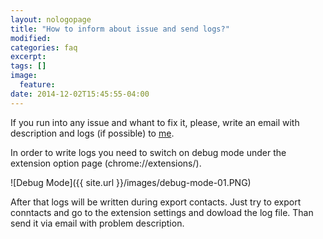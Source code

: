 ```yaml
---
layout: nologopage
title: "How to inform about issue and send logs?"
modified:
categories: faq
excerpt:
tags: []
image:
  feature:
date: 2014-12-02T15:45:55-04:00
---
```


If you run into any issue and whant to fix it, please, write an email with description and logs (if possible) to [me](mailto:li.exporttool@gmail.com).

In order to write logs you need to switch on debug mode under the extension option page (chrome://extensions/).

![Debug Mode]({{ site.url }}/images/debug-mode-01.PNG)

After that logs will be written during export contacts. Just try to export conntacts and go to the extension settings and dowload the log file. Than send it via email with problem description. 
